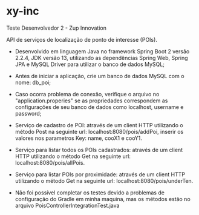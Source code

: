 # xy-inc
Teste Desenvolvedor 2 - Zup Innovation

API de serviços de localização de ponto de interesse (POIs).

- Desenvolvido em linguagem Java no framework Spring Boot 2 versão 2.2.4, JDK versão 13, utilizando as dependências Spring Web, Spring JPA e MySQL Driver para utilizar o banco de dados MySQL;

- Antes de iniciar a aplicação, crie um banco de dados MySQL com o nome: db_poi;

- Caso ocorra problema de conexão, verifique o arquivo no "application.properies" se as propriedades correspondem as configurações de seu banco de dados como localhost, username e password;

- Serviço de cadastro de POI: através de um client HTTP utilizando o método Post na seguinte url: localhost:8080/pois/addPoi, inserir os valores nos parametros Key: name, cooX1 e cooY1.

- Serviço para listar todos os POIs cadastrados: através de um client HTTP utilizando o método Get na seguinte url: localhost:8080/pois/allPois.

- Serviço para listar POIs por proximidade: através de um client HTTP utilizando o método Get na seguinte url: localhost:8080/pois/underTen.

- Não foi possível completar os testes devido a problemas de configuração do Gradle em minha maquina, mas os métodos estão no arquivo PoisControllerIntegrationTest.java



